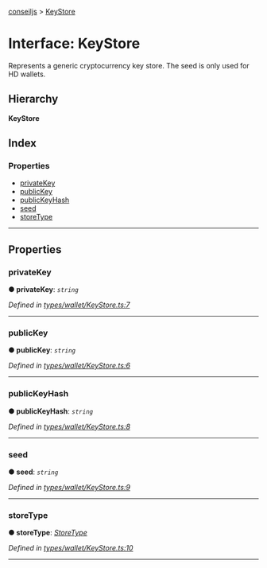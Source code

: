 [conseiljs](../README.md) > [KeyStore](../interfaces/keystore.md)

# Interface: KeyStore

Represents a generic cryptocurrency key store. The seed is only used for HD wallets.

## Hierarchy

**KeyStore**

## Index

### Properties

* [privateKey](keystore.md#privatekey)
* [publicKey](keystore.md#publickey)
* [publicKeyHash](keystore.md#publickeyhash)
* [seed](keystore.md#seed)
* [storeType](keystore.md#storetype)

---

## Properties

<a id="privatekey"></a>

###  privateKey

**● privateKey**: *`string`*

*Defined in [types/wallet/KeyStore.ts:7](https://github.com/Cryptonomic/ConseilJS/blob/e4b4aa7/src/types/wallet/KeyStore.ts#L7)*

___
<a id="publickey"></a>

###  publicKey

**● publicKey**: *`string`*

*Defined in [types/wallet/KeyStore.ts:6](https://github.com/Cryptonomic/ConseilJS/blob/e4b4aa7/src/types/wallet/KeyStore.ts#L6)*

___
<a id="publickeyhash"></a>

###  publicKeyHash

**● publicKeyHash**: *`string`*

*Defined in [types/wallet/KeyStore.ts:8](https://github.com/Cryptonomic/ConseilJS/blob/e4b4aa7/src/types/wallet/KeyStore.ts#L8)*

___
<a id="seed"></a>

###  seed

**● seed**: *`string`*

*Defined in [types/wallet/KeyStore.ts:9](https://github.com/Cryptonomic/ConseilJS/blob/e4b4aa7/src/types/wallet/KeyStore.ts#L9)*

___
<a id="storetype"></a>

###  storeType

**● storeType**: *[StoreType](../enums/storetype.md)*

*Defined in [types/wallet/KeyStore.ts:10](https://github.com/Cryptonomic/ConseilJS/blob/e4b4aa7/src/types/wallet/KeyStore.ts#L10)*

___

